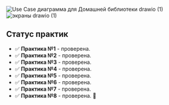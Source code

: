 ![Use Case диаграмма для _Домашней библиотеки_ drawio (1)](https://github.com/user-attachments/assets/8569696e-161a-4838-aba6-819ed04f3b2e)
![экраны drawio (1)](https://github.com/user-attachments/assets/757dc0c9-c8ea-4097-9769-e3889b31a0dc)
## Статус практик

- ✅ **Практика №1** - проверена.
- ✅ **Практика №2** - проверена.
- ✅ **Практика №3** - проверена.
- ✅ **Практика №4** - проверена.
- ✅ **Практика №5** - проверена.
- ✅ **Практика №6** - проверена.
- ✅ **Практика №7** - проверена.
- ✅ **Практика №8** - проверена.
  🔄
